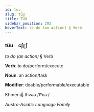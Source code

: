 ```yaml
---
id: tüu
slug: tüu
title: TÜU
sidebar_position: 292
hoverText: to do (an action) § Verb
---
```


### tüu&emsp;<span kind="abugida">cʄɽʃ</span>

*to do (an action)* **§** Verb

**Verb**: to do/perform/execute

**Noun**: an action/task

**Modifier**: doable/performable/executable

Khmer ធ្វើ thvəə /tʰʋəː/

*Austro-Asiatic Language Family*
